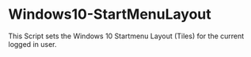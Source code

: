 # Windows10-StartMenuLayout
This Script sets the Windows 10 Startmenu Layout (Tiles) for the current logged in user.
